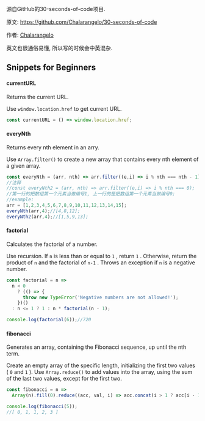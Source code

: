 源自GitHub的30-seconds-of-code项目. 

原文: <https://github.com/Chalarangelo/30-seconds-of-code>

作者: [Chalarangelo](https://github.com/Chalarangelo)

英文也很通俗易懂, 所以写的时候会中英混杂.

## Snippets for Beginners

#### currentURL

Returns the current URL.

Use `window.location.href` to get current URL.

``` javascript
const currentURL = () => window.location.href;
```

#### everyNth

Returns every nth element in an arry.

Use `Array.filter()` to create a new array that contains every nth element of a given array.

``` javascript
const everyNth = (arr, nth) => arr.filter((e,i) => i % nth === nth - 1);
//注释
//const everyNth2 = (arr, nth) => arr.filter((e,i) => i % nth === 0);
//第一行的把数组第一个元素当做编号1, 上一行的是把数组第一个元素当做编号0;
//example:
arr = [1,2,3,4,5,6,7,8,9,10,11,12,13,14,15];
everyNth(arr,4);//[4,8,12];
everyNth2(arr,4);//[1,5,9,13];
```

#### factorial

Calculates the factorial of a number.

Use recursion. If `n` is less than or equal to `1` , return `1` . Otherwise, return the product of `n` and the factorial of `n-1` . Throws an exception if `n` is a negative number.

``` javascript
const factorial = n =>
  n < 0
    ? (() => {
      throw new TypeError('Negative numbers are not allowed!');
    })()
  : n <= 1 ? 1 : n * factorial(n - 1);

console.log(factorial(6));//720
```

#### fibonacci

Generates an array, containing the Fibonacci sequence, up until the nth term.

Create an empty array of the specific length, initializing the first two values ( `0` and `1` ). Use `Array.reduce()` to add values into the array, using the sum of the last two values, except for the first two.

``` javascript
const fibonacci = n =>
  Array(n).fill(0).reduce((acc, val, i) => acc.concat(i > 1 ? acc[i - 1] + acc[i - 2] : i), []);

console.log(fibonacci(5));
//[ 0, 1, 1, 2, 3 ]
```

